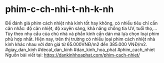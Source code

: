 # phim-c-ch-nhi-t-nh-k-nh
Để đánh giá phim cách nhiệt nhà kính tốt hay không, có nhiều tiêu chí cần cân nhắc: độ cản nhiệt, độ xuyên sáng, khả năng chống tia UV,  tuổi thọ,… Tùy theo nhu cầu của chủ nhà và phần kính cần dán mà lựa chọn loại phim phù hợp nhất.  Hiện nay, trên thị trường có nhiều loại phim cách nhiệt nhà kính khác nhau với đơn giá từ 65.000VNĐ/m2 đến 385.000 VNĐ/m2. #giay_dan_kinh #decal_dan_kinh #dan_kinh_hoa_phat #phim_cach_nhiet Nguồn bài viết tại: https://dankinhhoaphat.com/phim-cach-nhiet/
